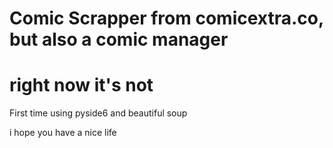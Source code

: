 # Comic Scrapper from comicextra.co, but also a comic manager
# right now it's not

First time using pyside6 and beautiful soup

i hope you have a nice life